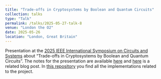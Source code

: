 ```yaml
---
title: "Trade-offs in Cryptosystems by Boolean and Quantum Circuits"
collection: talks
type: "Talk"
permalink: /talks/2025-05-27-talk-8
venue: "London the O2"
date: 2025-05-26
location: "London, Great Britain"
---
```


Presentation at the [2025 IEEE International Symposium on Circuits and Systems](https://2025.ieee-iscas.org/) about “Trade-offs in Cryptosystems by Boolean and Quantum Circuits”. The notes for the presentation are available [here](../assets/files/iscas2025.pdf) and [here](https://lavagnaleo.wordpress.com/2025/02/28/hellmans-construction-and-quantum-cryptography/) is a related blog post. In [this repository](https://github.com/leonardoLavagna/Iscas2025) you find all the implementations related to the project.
